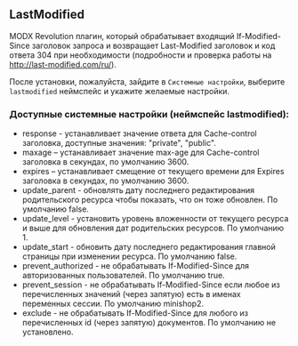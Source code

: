 ## LastModified

MODX Revolution плагин, который обрабатывает входящий If-Modified-Since заголовок запроса и возвращает Last-Modified
заголовок и код ответа 304 при необходимости (подробности и проверка работы на http://last-modified.com/ru/).

После установки, пожалуйста, зайдите в `Системные настройки`, выберите `lastmodified` неймспейс и укажите желаемые настройки.


### Доступные системные настройки (неймспейс lastmodified):

* response - устанавливает значение ответа для Cache-control заголовка, доступные значения: "private", "public".
* maxage – устанавливает значение max-age для Cache-control заголовка в секундах, по умолчанию 3600.
* expires – устанавливает смещение от текущего времени для Expires заголовка в секундах, по умолчанию 3600.
* update_parent - обновлять дату последнего редактирования родительского ресурса чтобы показать, что он тоже обновлен. По умолчанию false.
* update_level - установить уровень вложенности от текущего ресурса и выше для обновления дат родительских ресурсов. По умолчанию 1.
* update_start - обновить дату последнего редактирования главной страницы при изменении ресурса. По умолчанию false.
* prevent_authorized - не обрабатывать If-Modified-Since для авторизованных пользователей. По умолчанию true.
* prevent_session - не обрабатывать If-Modified-Since если любое из перечисленных значений (через запятую) есть в именах переменных сессии. По умолчанию minishop2.
* exclude - не обрабатывать If-Modified-Since для любого из перечисленных id (через запятую) документов. По умолчанию не установлено.
